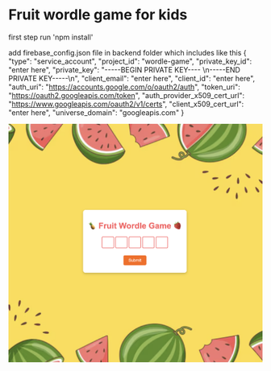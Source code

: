 # Fruit wordle game for kids

first step
run 'npm install'

add firebase_config.json file in backend folder which includes like this
{
  "type": "service_account",
  "project_id": "wordle-game",
  "private_key_id": "enter here",
  "private_key": "-----BEGIN PRIVATE KEY---- \n-----END PRIVATE KEY-----\n",
  "client_email": "enter here",
  "client_id": "enter here",
  "auth_uri": "https://accounts.google.com/o/oauth2/auth",
  "token_uri": "https://oauth2.googleapis.com/token",
  "auth_provider_x509_cert_url": "https://www.googleapis.com/oauth2/v1/certs",
  "client_x509_cert_url":  "enter here",
  "universe_domain": "googleapis.com"
}

![Website Design](webview.png)
